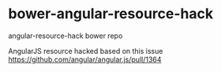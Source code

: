 bower-angular-resource-hack
======================

angular-resource-hack bower repo

AngularJS resource hacked based on this issue https://github.com/angular/angular.js/pull/1364

